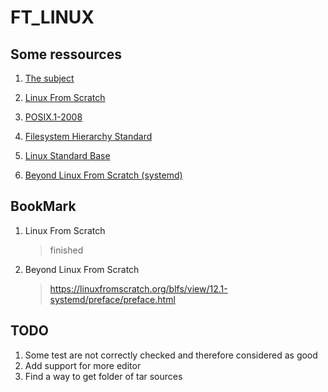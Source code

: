 # FT_LINUX

## Some ressources

1. [The subject](rsc/en.subject.pdf)
1. [Linux From Scratch](https://www.linuxfromscratch.org/lfs/view/stable/index.html)
1. [POSIX.1-2008](https://pubs.opengroup.org/onlinepubs/9699919799/)
1. [Filesystem Hierarchy Standard](https://refspecs.linuxfoundation.org/FHS_3.0/fhs/index.html)
1. [Linux Standard Base](https://refspecs.linuxfoundation.org/lsb.shtml)

1. [Beyond Linux From Scratch (systemd)](https://linuxfromscratch.org/blfs/view/12.1-systemd/)

## BookMark

1. Linux From Scratch
	> finished
2. Beyond Linux From Scratch
	> https://linuxfromscratch.org/blfs/view/12.1-systemd/preface/preface.html

## TODO

1. Some test are not correctly checked and therefore considered as good
1. Add support for more editor
1. Find a way to get folder of tar sources
